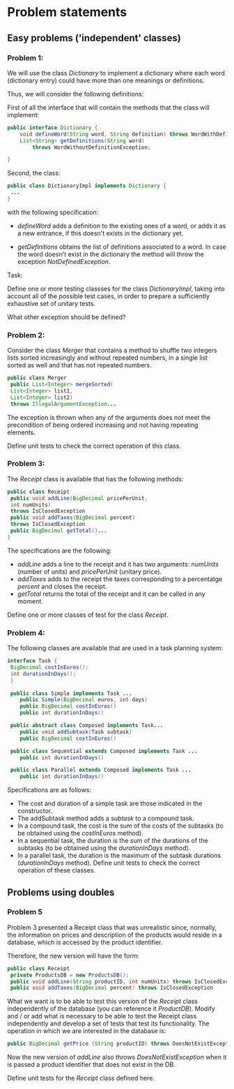# Problem statements

## Easy problems ('independent' classes)

### Problem 1:

We will use the class _Dictionary_ to implement a dictionary where each word (dictionary entry) could have more than one meanings or definitions.

Thus, we will consider the following definitions:

First of all the interface that will contain the methods that the class will implement:

```java
public interface Dictionary {
    void defineWord(String word, String definition) throws WordWithDefinitionException;
    List<String> getDefinitions(String word)
        throws WordWithoutDefinitionException;

}
```

Second, the class:

```java
public class DictionaryImpl implements Dictionary {
 ...
}
```

with the following specification:

  - _defineWord_ adds a definition to the existing ones of a word, or adds it as a new entrance, if this doesn't exists in the dictionary yet.
  
  - _getDefinitions_ obtains the list of definitions associated to a word. In case the word doesn't exist in the dictionary the method will throw the exception _NotDefinedException_.
  
  Task:
  
  Define one or more testing classses for the class _DictionaryImpl_, taking into account all of the possible test cases, in order to prepare a sufficiently exhaustive set of unitary tests.
  
  What other exception should be defined?

### Problem 2:

Consider the class _Merger_ that contains a method to shuffle two integers lists sorted increasingly and without repeated numbers, in a single list sorted as well and that has not repeated numbers.


```java
public class Merger
 public List<Integer> mergeSorted(
 List<Integer> list1,
 List<Integer> list2)
 throws IllegalArgumentException...
```

The exception is thrown when any of the arguments does not meet the precondition of being ordered increasing and not having repeating elements. 

Define unit tests to check the correct operation of this class. 

### Problem 3:

The _Receipt_ class is available that has the following methods:

```java
public class Receipt
 public void addLine(BigDecimal pricePerUnit,
 int numUnits)
 throws IsClosedException
 public void addTaxes(BigDecimal percent)
 throws IsClosedException
 public BigDecimal getTotal()...
}
```

The specifications are the following:

- _addLine_ adds a line to the receipt and it has two arguments: _numUnits_ (number of units) and _pricePerUnit_ (unitary price).
- _addTaxes_ adds to the receipt the taxes corresponding to a percentatge _percent_ and closes the receipt.
- _getTotal_ returns the total of the receipt and it can be called in any moment.

Define one or more classes of test for the class _Receipt_.

### Problem 4:

The following classes are available that are used in a task planning system: 

```java
interface Task {
 BigDecimal costInEuros();
 int durationInDays();
 }
 
 public class Simple implements Task ...
    public Simple(BigDecimal euros, int days)
    public BigDecimal costInEuros()
    public int durationInDays()

 public abstract class Composed implements Task...
    public void addSubtask(Task subtask)
    public BigDecimal costInEuros()

 public class Sequential extends Composed implements Task ...
    public int durationInDays()

 public class Parallel extends Composed implements Task ...
    public int durationInDays()
```

Specifications are as follows:
- The cost and duration of a simple task are those indicated in the constructor.
- The addSubtask method adds a _subtask_ to a compound task.
- In a compound task, the cost is the sum of the costs of the subtasks (to be obtained using the _costInEuros_ method).
- In a sequential task, the duration is the sum of the durations of the subtasks (to be obtained using the _durationInDays_ method).
- In a parallel task, the duration is the maximum of the subtask durations (_durationInDays_ method).
Define unit tests to check the correct operation of these classes. 

## Problems using doubles

### Problem 5

Problem 3 presented a Receipt class that was unrealistic since, normally, the information on prices and description of the products would reside in a database, which is accessed by the product identifier. 

Therefore, the new version will have the form: 

```java
public class Receipt
 private ProductsDB = new ProductsDB();
 public void addLine(String productID, int numUnits) throws IsClosedException, DoesNotExistException
 public void addTaxes(BigDecimal percent) throws IsClosedException
```

What we want is to be able to test this version of the _Receipt_ class independently of the database (you can reference it _ProductDB_). Modify and / or add what is necessary to be able to test the Receipt class independently and develop a set of tests that test its functionality.
The operation in which we are interested in the database is:
```java
public BigDecimal getPrice (String productID) throws DoesNotExistException;
```
Now the new version of _addLine_ also throws _DoesNotExistException_ when it is passed a product identifier that does not exist in the DB.

Define unit tests for the _Receipt_ class defined here. 
